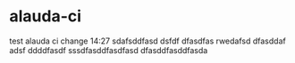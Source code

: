 # alauda-ci

test alauda ci
change 14:27
sdafsddfasd
dsfdf   dfasdfas
rwedafsd
dfasddaf
adsf
ddddfasdf
sssdfasddfasdfasd
dfasddfasddfasda
